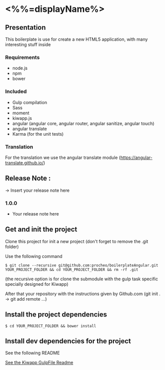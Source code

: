 # <%%=displayName%>

## Presentation

This boilerplate is use for create a new HTML5 application, with many interesting stuff inside

### Requirements

- node.js
- npm
- bower

### Included

- Gulp compilation
- Sass 
- moment
- kiwapp.js
- angular (angular core, angular router, angular sanitize, angular touch)
- angular translate
- Karma (for the unit tests)

### Translation

For the translation we use the angular translate module (https://angular-translate.github.io/)


## Release Note :

-> Insert your release note here

### 1.0.0
 - Your release note here

## Get and init the project

Clone this project for init a new project (don't forget to remove the .git folder)

Use the following command
```shell
$ git clone --recursive git@github.com:procheo/boilerplateAngular.git YOUR_PROJECT_FOLDER && cd YOUR_PROJECT_FOLDER && rm -rf .git
```
(the recursive option is for clone the submodule with the gulp task specific specially designed for Kiwapp)

After that your repository with the instructions given by Github.com (git init . -> git add remote ...)

## Install the project dependencies

```shell
$ cd YOUR_PROJECT_FOLDER && bower install
```

## Install dev dependencies for the project

 See the following README
 
 <a href="https://github.com/procheo/Kiwapp_GulpFile/blob/master/README.md">See the Kiwapp GulpFile Readme</a>
